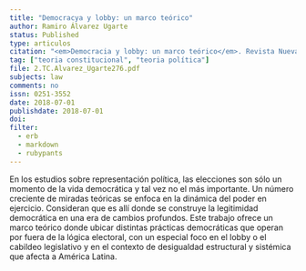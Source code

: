 ```yaml
---
title: "Democracya y lobby: un marco teórico"
author: Ramiro Álvarez Ugarte
status: Published
type: articulos
citation: "<em>Democracia y lobby: un marco teórico</em>. Revista Nueva Sociedad, No. 276, julio-agosto 2018 (pp. 62-72)"
tag: ["teoria constitucional", "teoria política"]
file: 2.TC.Alvarez_Ugarte276.pdf
subjects: law
comments: no
issn: 0251-3552
date: 2018-07-01
publishdate: 2018-07-01
doi: 
filter:
  - erb
  - markdown
  - rubypants
---
```


En los estudios sobre representación política, las elecciones son sólo un momento de la vida democrática y tal vez no el más importante. Un número creciente de miradas teóricas se enfoca en la dinámica del poder en ejercicio. Consideran que es allí donde se construye la legitimidad democrática en una era de cambios profundos. Este trabajo ofrece un marco teórico donde ubicar distintas prácticas democráticas que operan por fuera de la lógica electoral, con un especial foco en el lobby o el cabildeo legislativo y en el contexto de desigualdad estructural y sistémica que afecta a América Latina.